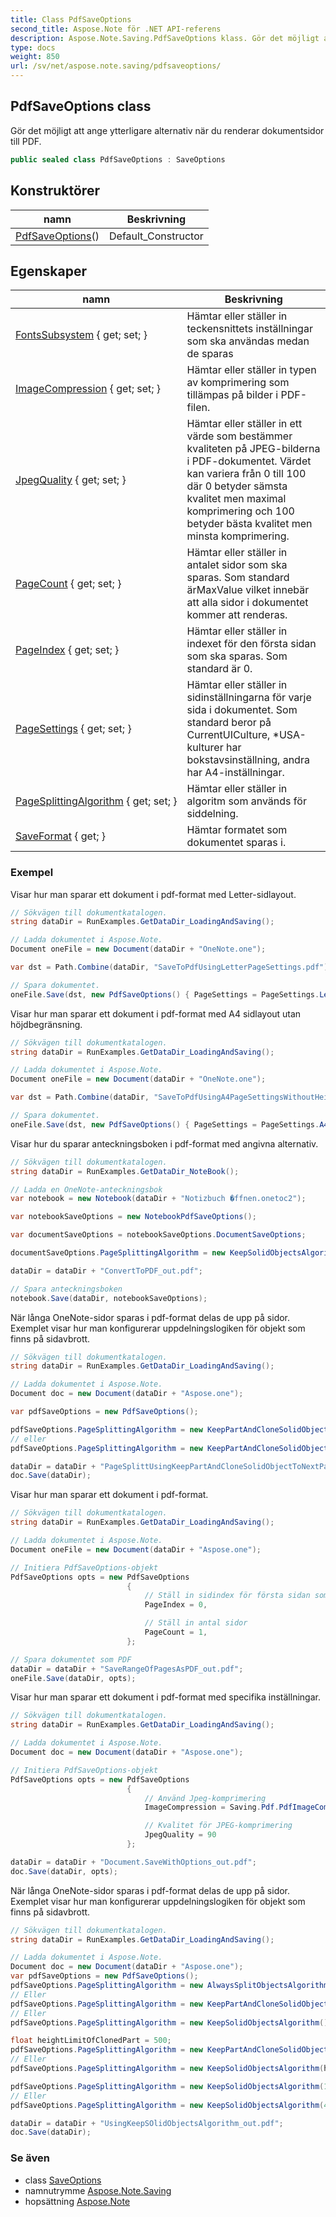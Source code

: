 ```yaml
---
title: Class PdfSaveOptions
second_title: Aspose.Note för .NET API-referens
description: Aspose.Note.Saving.PdfSaveOptions klass. Gör det möjligt att ange ytterligare alternativ när du renderar dokumentsidor till PDF.
type: docs
weight: 850
url: /sv/net/aspose.note.saving/pdfsaveoptions/
---
```

## PdfSaveOptions class

Gör det möjligt att ange ytterligare alternativ när du renderar dokumentsidor till PDF.

```csharp
public sealed class PdfSaveOptions : SaveOptions
```

## Konstruktörer

| namn | Beskrivning |
| --- | --- |
| [PdfSaveOptions](pdfsaveoptions/)() | Default_Constructor |

## Egenskaper

| namn | Beskrivning |
| --- | --- |
| [FontsSubsystem](../../aspose.note.saving/saveoptions/fontssubsystem/) { get; set; } | Hämtar eller ställer in teckensnittets inställningar som ska användas medan de sparas |
| [ImageCompression](../../aspose.note.saving/pdfsaveoptions/imagecompression/) { get; set; } | Hämtar eller ställer in typen av komprimering som tillämpas på bilder i PDF-filen. |
| [JpegQuality](../../aspose.note.saving/pdfsaveoptions/jpegquality/) { get; set; } | Hämtar eller ställer in ett värde som bestämmer kvaliteten på JPEG-bilderna i PDF-dokumentet. Värdet kan variera från 0 till 100 där 0 betyder sämsta kvalitet men maximal komprimering och 100 betyder bästa kvalitet men minsta komprimering. |
| [PageCount](../../aspose.note.saving/saveoptions/pagecount/) { get; set; } | Hämtar eller ställer in antalet sidor som ska sparas. Som standard ärMaxValue vilket innebär att alla sidor i dokumentet kommer att renderas. |
| [PageIndex](../../aspose.note.saving/saveoptions/pageindex/) { get; set; } | Hämtar eller ställer in indexet för den första sidan som ska sparas. Som standard är 0. |
| [PageSettings](../../aspose.note.saving/pdfsaveoptions/pagesettings/) { get; set; } | Hämtar eller ställer in sidinställningarna för varje sida i dokumentet. Som standard beror på CurrentUICulture, *USA-kulturer har bokstavsinställning, andra har A4-inställningar. |
| [PageSplittingAlgorithm](../../aspose.note.saving/pdfsaveoptions/pagesplittingalgorithm/) { get; set; } | Hämtar eller ställer in algoritm som används för siddelning. |
| [SaveFormat](../../aspose.note.saving/saveoptions/saveformat/) { get; } | Hämtar formatet som dokumentet sparas i. |

### Exempel

Visar hur man sparar ett dokument i pdf-format med Letter-sidlayout.

```csharp
// Sökvägen till dokumentkatalogen.
string dataDir = RunExamples.GetDataDir_LoadingAndSaving();

// Ladda dokumentet i Aspose.Note.
Document oneFile = new Document(dataDir + "OneNote.one");

var dst = Path.Combine(dataDir, "SaveToPdfUsingLetterPageSettings.pdf");

// Spara dokumentet.
oneFile.Save(dst, new PdfSaveOptions() { PageSettings = PageSettings.Letter });
```

Visar hur man sparar ett dokument i pdf-format med A4 sidlayout utan höjdbegränsning.

```csharp
// Sökvägen till dokumentkatalogen.
string dataDir = RunExamples.GetDataDir_LoadingAndSaving();

// Ladda dokumentet i Aspose.Note.
Document oneFile = new Document(dataDir + "OneNote.one");

var dst = Path.Combine(dataDir, "SaveToPdfUsingA4PageSettingsWithoutHeightLimit.pdf");

// Spara dokumentet.
oneFile.Save(dst, new PdfSaveOptions() { PageSettings = PageSettings.A4NoHeightLimit });
```

Visar hur du sparar anteckningsboken i pdf-format med angivna alternativ.

```csharp
// Sökvägen till dokumentkatalogen.
string dataDir = RunExamples.GetDataDir_NoteBook();

// Ladda en OneNote-anteckningsbok
var notebook = new Notebook(dataDir + "Notizbuch �ffnen.onetoc2");

var notebookSaveOptions = new NotebookPdfSaveOptions();

var documentSaveOptions = notebookSaveOptions.DocumentSaveOptions;

documentSaveOptions.PageSplittingAlgorithm = new KeepSolidObjectsAlgorithm();

dataDir = dataDir + "ConvertToPDF_out.pdf";

// Spara anteckningsboken
notebook.Save(dataDir, notebookSaveOptions);
```

När långa OneNote-sidor sparas i pdf-format delas de upp på sidor. Exemplet visar hur man konfigurerar uppdelningslogiken för objekt som finns på sidavbrott.

```csharp
// Sökvägen till dokumentkatalogen.
string dataDir = RunExamples.GetDataDir_LoadingAndSaving();

// Ladda dokumentet i Aspose.Note.
Document doc = new Document(dataDir + "Aspose.one");

var pdfSaveOptions = new PdfSaveOptions();

pdfSaveOptions.PageSplittingAlgorithm = new KeepPartAndCloneSolidObjectToNextPageAlgorithm(100);
// eller
pdfSaveOptions.PageSplittingAlgorithm = new KeepPartAndCloneSolidObjectToNextPageAlgorithm(400);

dataDir = dataDir + "PageSplittUsingKeepPartAndCloneSolidObjectToNextPageAlgorithm_out.pdf";
doc.Save(dataDir);
```

Visar hur man sparar ett dokument i pdf-format.

```csharp
// Sökvägen till dokumentkatalogen.
string dataDir = RunExamples.GetDataDir_LoadingAndSaving();

// Ladda dokumentet i Aspose.Note.
Document oneFile = new Document(dataDir + "Aspose.one");

// Initiera PdfSaveOptions-objekt
PdfSaveOptions opts = new PdfSaveOptions
                          {
                              // Ställ in sidindex för första sidan som ska sparas
                              PageIndex = 0,

                              // Ställ in antal sidor
                              PageCount = 1,
                          };

// Spara dokumentet som PDF
dataDir = dataDir + "SaveRangeOfPagesAsPDF_out.pdf";
oneFile.Save(dataDir, opts);
```

Visar hur man sparar ett dokument i pdf-format med specifika inställningar.

```csharp
// Sökvägen till dokumentkatalogen.
string dataDir = RunExamples.GetDataDir_LoadingAndSaving();

// Ladda dokumentet i Aspose.Note.
Document doc = new Document(dataDir + "Aspose.one");

// Initiera PdfSaveOptions-objekt
PdfSaveOptions opts = new PdfSaveOptions
                          {
                              // Använd Jpeg-komprimering
                              ImageCompression = Saving.Pdf.PdfImageCompression.Jpeg,

                              // Kvalitet för JPEG-komprimering
                              JpegQuality = 90
                          };

dataDir = dataDir + "Document.SaveWithOptions_out.pdf";
doc.Save(dataDir, opts);
```

När långa OneNote-sidor sparas i pdf-format delas de upp på sidor. Exemplet visar hur man konfigurerar uppdelningslogiken för objekt som finns på sidavbrott.

```csharp
// Sökvägen till dokumentkatalogen.
string dataDir = RunExamples.GetDataDir_LoadingAndSaving();

// Ladda dokumentet i Aspose.Note.
Document doc = new Document(dataDir + "Aspose.one");
var pdfSaveOptions = new PdfSaveOptions();
pdfSaveOptions.PageSplittingAlgorithm = new AlwaysSplitObjectsAlgorithm();
// Eller
pdfSaveOptions.PageSplittingAlgorithm = new KeepPartAndCloneSolidObjectToNextPageAlgorithm();
// Eller
pdfSaveOptions.PageSplittingAlgorithm = new KeepSolidObjectsAlgorithm();

float heightLimitOfClonedPart = 500;
pdfSaveOptions.PageSplittingAlgorithm = new KeepPartAndCloneSolidObjectToNextPageAlgorithm(heightLimitOfClonedPart);
// Eller
pdfSaveOptions.PageSplittingAlgorithm = new KeepSolidObjectsAlgorithm(heightLimitOfClonedPart);

pdfSaveOptions.PageSplittingAlgorithm = new KeepSolidObjectsAlgorithm(100);
// Eller
pdfSaveOptions.PageSplittingAlgorithm = new KeepSolidObjectsAlgorithm(400);

dataDir = dataDir + "UsingKeepSOlidObjectsAlgorithm_out.pdf";
doc.Save(dataDir);
```

### Se även

* class [SaveOptions](../saveoptions/)
* namnutrymme [Aspose.Note.Saving](../../aspose.note.saving/)
* hopsättning [Aspose.Note](../../)


